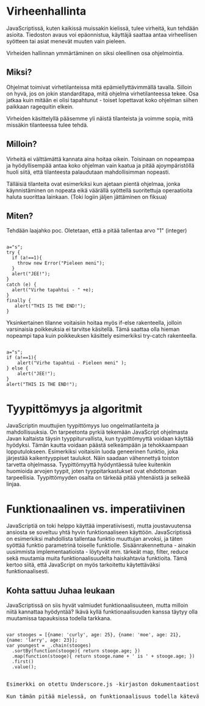 Virheenhallinta
===============

JavaScriptissä, kuten kaikissä muissakin kielissä, tulee virheitä, kun tehdään asioita. Tiedoston avaus voi epäonnistua,
käyttäjä saattaa antaa virheellisen syötteen tai asiat menevät muuten vain pieleen.

Virheiden hallinnan ymmärtäminen on siksi oleellinen osa ohjelmointia.

Miksi?
------

Ohjelmat toimivat virhetilanteissa mitä epämiellyttävimmällä tavalla. Silloin on hyvä, jos on jokin standarditapa, mitä
ohjelma virhetilanteessa tekee. Osa jatkaa kuin mitään ei olisi tapahtunut - toiset lopettavat koko ohjelman siihen
paikkaan ragequitin elkein.

Virheiden käsittelyllä pääsemme yli näistä tilanteista ja voimme sopia, mitä missäkin tilanteessa tulee tehdä.

Milloin?
--------

Virheitä ei välttämättä kannata aina hoitaa oikein. Toisinaan on nopeampaa ja hyödyllisempää antaa koko ohjelman vain
kaatua ja pitää ajoympäristöllä huoli siitä, että tilanteesta palaudutaan mahdollisimman nopeasti.

Tälläisiä tilanteita ovat esimerkiksi kun ajetaan pientä ohjelmaa, jonka käynnistäminen on nopeata eikä väärällä
syöttellä suoritettuja operaatioita haluta suorittaa lainkaan. (Toki logiin jäljen jättäminen on fiksua)

Miten?
------
Tehdään laajahko poc.
Oletetaan, että a pitää tallentaa arvo "1" (integer)

<pre><code>
a="s";
try {
  if (a!==1){
    throw new Error("Pieleen meni");
  }
  alert("JEE!");
}
catch (e) {
  alert("Virhe tapahtui - " +e);
}
finally {
   alert("THIS IS THE END!");
}
</code></pre>

Yksinkertainen tilanne voitaisiin hoitaa myös if-else rakenteella, jolloin varsinaisia poikkeuksia ei tarvitse käsitellä. 
Tämä saattaa olla hieman nopeampi tapa kuin poikkeuksen käsittely esimerkiksi try-catch rakenteella.

<pre><code>
a="s";
if (a!==1){
	alert("Virhe tapahtui - Pieleen meni" );
} else {
	alert("JEE!");
}
alert("THIS IS THE END!");
</code></pre>

Tyypittömyys ja algoritmit
===============

JavaScriptin muuttujien tyypittömyys luo ongelmatilanteita ja mahdollisuuksia. On tarpeetonta pyrkiä tekemään JavaScript ohjelmasta Javan kaltaista täysin tyyppiturvallista, kun tyypittömyyttä voidaan käyttää hyödyksi. Tämän kautta voidaan päästä selkeämpään ja tehokkaampaan lopputulokseen. Esimerkiksi voitaisiin luoda geneerinen funktio, joka järjestää kaikentyyppiset taulukot. Näin saadaan vähennettyä toiston tarvetta ohjelmassa. Tyypittömyyttä hyödyntäessä tulee kuitenkin huomioida arvojen tyypit, joten tyyppitarkastukset ovat ehdottoman tarpeellisia. Tyypittömyyden osalta on tärkeää pitää yhtenäistä ja selkeää linjaa.

Funktionaalinen vs. imperatiivinen
===============
JavaScriptiä on toki helppo käyttää imperatiivisesti, mutta joustavuutensa ansiosta se soveltuu yhtä hyvin funktionaaliseen käyttöön. JavaScriptissä on esimerkiksi mahdollista tallentaa funktio muuttujan arvoksi, ja täten syöttää funktio parametrinä toiselle funktiolle. Sisäänrakennettuna - ainakin uusimmista implementaatioista - löytyvät mm. tärkeät map, filter, reduce sekä muutamia muita funktionaalisuudelta haiskahtavia funktioita. Tämä kertoo siitä, että JavaScript on myös tarkoitettu käytettäväksi funktionaalisesti.

Kohta sattuu Juhaa leukaan
--------------
JavaScriptissä on siis hyvät valmiudet funktionaalisuuteen, mutta milloin niitä kannattaa hyödyntää? Ikävä kyllä funktionaalisuuden kanssa täytyy olla muutamissa tapauksissa todella tarkkana.

<pre><code>
var stooges = [{name: 'curly', age: 25}, {name: 'moe', age: 21}, {name: 'larry', age: 23}];
var youngest = _.chain(stooges)
  .sortBy(function(stooge){ return stooge.age; })
  .map(function(stooge){ return stooge.name + ' is ' + stooge.age; })
  .first()
  .value();
</code><pre>

Esimerkki on otettu Underscore.js -kirjaston dokumentaatiosta ja se esittelee kätevää funktioiden ketjuttamista, joka on yksi kirjaston tarjoamista mahdollisuuksista. Tässä suoritetaan map kaikille taulukossa oleville alkioille! Jos taulukossa olisikin vaikkapa 10 000 alkiota ja mapattava funktio tekisi jotain hiukan raskaampaa laskentaa ja päälle vielä ajettaisiin lopuksi vaikkapa jonkinlainen filter, voisi tästä muodostua suorituskykyongelma. Funktionaalisen tyylin kanssa on siis pidettävä muistissa, että JavaScriptissä ei ole laiskuuden tuomia etuja, joten operaatioiden järjestys täytyy harkita tarkkaan ja joskus mahdollisesti korvata jokin kohta imperatiivisella tyylillä.

Kun tämän pitää mielessä, on funktionaalisuus todella kätevä työkalu JavaScriptissä. Tyypillisessä ympäristössä ei myöskään käsitellä niin suuria tietomääriä, että suorituskyvyn kanssa olisi ongelmia, vaikka hiukan sähläisikin.
